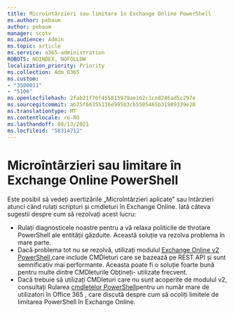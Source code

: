 ```yaml
---
title: Microîntârzieri sau limitare în Exchange Online PowerShell
ms.author: pebaum
author: pebaum
manager: scotv
ms.audience: Admin
ms.topic: article
ms.service: o365-administration
ROBOTS: NOINDEX, NOFOLLOW
localization_priority: Priority
ms.collection: Adm_O365
ms.custom:
- "3500011"
- "5106"
ms.openlocfilehash: 2fab21f76f455815979ae162c1ce8246ad5c297e
ms.sourcegitcommit: ab75f66355116e995b3cb5505465b31989339e28
ms.translationtype: MT
ms.contentlocale: ro-RO
ms.lasthandoff: 08/13/2021
ms.locfileid: "58314712"
---
```

# <a name="micro-delays-or-throttling-in-exchange-online-powershell"></a>Microîntârzieri sau limitare în Exchange Online PowerShell

Este posibil să vedeți avertizările „Microîntârzieri aplicate” sau întârzieri atunci când rulați scripturi și cmdleturi în Exchange Online. Iată câteva sugestii despre cum să rezolvați acest lucru:

- Rulați diagnosticele noastre pentru a vă relaxa politicile de throtare PowerShell ale entității găzduite. Această soluție va rezolva problema în mare parte.
- Dacă problema tot nu se rezolvă, utilizați modulul [Exchange Online v2 PowerShell,](https://docs.microsoft.com/powershell/exchange/exchange-online/exchange-online-powershell-v2/exchange-online-powershell-v2?view=exchange-ps&preserve-view=true)care include CMDleturi care se bazează pe REST API și sunt semnificativ mai performante. Aceasta poate fi o soluție foarte bună pentru multe dintre CMDleturile Obțineți- utilizate frecvent.
- Dacă trebuie să utilizați CMDleturi care nu sunt acoperite de modulul v2, consultați Rularea [cmdletelor PowerShell](https://techcommunity.microsoft.com/t5/exchange-team-blog/updated-running-powershell-cmdlets-for-large-numbers-of-users-in/ba-p/1000628#)pentru un număr mare de utilizatori în Office 365 , care discută despre cum să ocoliți limitele de limitarea PowerShell în Exchange Online.
